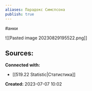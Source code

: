 ```yaml
---
aliases: Парадокс Симспсона
publish: true
---
```

#анки

![[Pasted image 20230829195522.png]]











**Sources:**
- 


**Connected with:**
- [[519.22 Statistic|Статистика]]



**Created:** 2023-07-07 10:02